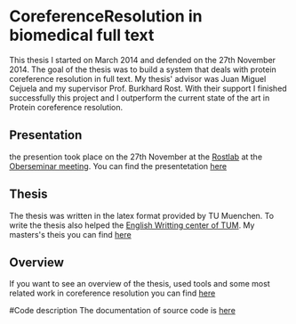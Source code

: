 CoreferenceResolution in biomedical full text
=====================
This thesis I started on March 2014 and defended on the 27th November 2014. The goal of the thesis was to build a system that deals with protein coreference resolution in full text. 
My thesis' advisor was Juan Miguel Cejuela and my supervisor Prof. Burkhard Rost. With their support I finished successfully this project and I outperform the current state of the art in Protein coreference resolution. 


## Presentation

the presention took place on the 27th November at the <a href="https://rostlab.org/" target="_blank">Rostlab</a>  at the [Oberseminar meeting](https://rostlab.org/node/940). You can find the presentetation [here](https://www.slideshare.net/secret/r8u8yQp0KrZufM) 

## Thesis
The thesis was written in the latex format provided by TU Muenchen. To write the thesis also helped the [English Writting center of TUM](http://www.tum.de/en/global/language-center/). My masters's theis you can find [here](https://drive.google.com/file/d/0BxKilvn7au3WalpTdDZsbXRnYzQ/view?usp=sharing) 

## Overview
If you want to see an overview of the thesis, used tools and some most related work in coreference resolution you can find [here](https://github.com/kujta1/CoreferenceResolution/wiki)

#Code description
The documentation of source code is [here](https://github.com/kujta1/CoreferenceResolution/wiki/Code-documentation)
